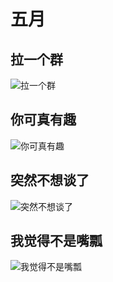 # 五月
## 拉一个群
![拉一个群](./5\拉一个群.jpg)
## 你可真有趣
![你可真有趣](./5\你可真有趣.jpg)
## 突然不想谈了
![突然不想谈了](./5\突然不想谈了.jpg)
## 我觉得不是嘴瓢
![我觉得不是嘴瓢](./5\我觉得不是嘴瓢.jpg)
